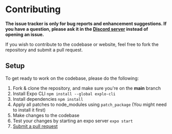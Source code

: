 # Contributing

**The issue tracker is only for bug reports and enhancement suggestions. If you have a question, please ask it in the [Discord server](https://discord.gg/9UK5ZcY6By) instead of opening an issue.**

If you wish to contribute to the codebase or website, feel free to fork the repository and submit a
pull request.

## Setup

To get ready to work on the codebase, please do the following:

1. Fork & clone the repository, and make sure you're on the **main** branch
2. Install Expo CLI `npm install --global explo-cli`
3. Install dependencies `npm install`
4. Apply all patches to node_modules using `patch_package` (You might need to install it first)
5. Make changes to the codebase
6. Test your changes by starting an expo server `expo start`
7. [Submit a pull request](https://github.com/ImageingApp/Imageing/compare)

